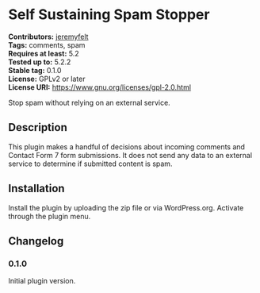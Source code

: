 # Self Sustaining Spam Stopper #
**Contributors:** [jeremyfelt](https://profiles.wordpress.org/jeremyfelt)  
**Tags:** comments, spam  
**Requires at least:** 5.2  
**Tested up to:** 5.2.2  
**Stable tag:** 0.1.0  
**License:** GPLv2 or later  
**License URI:** https://www.gnu.org/licenses/gpl-2.0.html  

Stop spam without relying on an external service.

## Description ##

This plugin makes a handful of decisions about incoming comments and Contact Form 7 form submissions. It does not send any data to an external service to determine if submitted content is spam.

## Installation ##

Install the plugin by uploading the zip file or via WordPress.org. Activate through the plugin menu.

## Changelog ##

### 0.1.0 ###
Initial plugin version.
